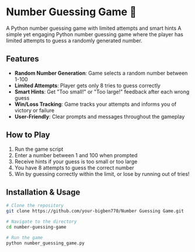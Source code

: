 # Number Guessing Game 🎯
A Python number guessing game with limited attempts and smart hints
A simple yet engaging Python number guessing game where the player has limited attempts to guess a randomly generated number.

## Features

- **Random Number Generation**: Game selects a random number between 1-100
- **Limited Attempts**: Player gets only 8 tries to guess correctly
- **Smart Hints**: Get "Too small!" or "Too large!" feedback after each wrong guess
- **Win/Loss Tracking**: Game tracks your attempts and informs you of victory or failure
- **User-Friendly**: Clear prompts and messages throughout the gameplay

## How to Play

1. Run the game script
2. Enter a number between 1 and 100 when prompted
3. Receive hints if your guess is too small or too large
4. You have 8 attempts to guess the correct number
5. Win by guessing correctly within the limit, or lose by running out of tries!

## Installation & Usage

```bash
# Clone the repository
git clone https://github.com/your-bigben770/Number Guessing Game.git

# Navigate to the directory
cd number-guessing-game

# Run the game
python number_guessing_game.py
